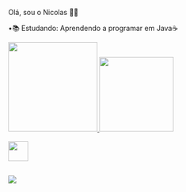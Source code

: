 Olá, sou o Nicolas 🙋‍♂️

•📚 Estudando: Aprendendo a programar em Java☕


<div>
  <a href="https://github.com/nicolasdonada">
  <img height="180em" src="https://github-readme-stats.vercel.app/api?username=nicolasdonada&show_icons=true&theme=tokyonight&include_all_commits=true&count_private=true"/>
   <img height="150em" src="https://github-readme-stats.vercel.app/api/top-langs/?username=nicolasdonada&layout=compact&langs_count=7&theme=tokyonight"/>
</div>
<div style="display: inline_block"><br>
  <img  height="40" width="40" src="https://cdn.jsdelivr.net/gh/devicons/devicon/icons/java/java-plain-wordmark.svg" />
  
</div>
  
  ##
  
 <a href = "mailto:nicolasdonada4@gmail.com"><img src="https://img.shields.io/badge/-Gmail-%23333?style=for-the-badge&logo=gmail&logoColor=white" target="_blank"></a>
